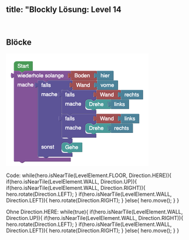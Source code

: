 title: "Blockly Lösung: Level 14
---
​
## Blöcke
![solution](doc/produs_unterlagen/solution/blockly/img/loesung_level_14.png)

Code:
while(hero.isNearTile(LevelElement.FLOOR, Direction.HERE)){
    if(hero.isNearTile(LevelElement.WALL, Direction.UP)){
        if(hero.isNearTile(LevelElement.WALL, Direction.RIGHT)){
            hero.rotate(Direction.LEFT);
        }
        if(hero.isNearTile(LevelElement.WALL, Direction.LEFT)){
            hero.rotate(Direction.RIGHT);
        }
    }else{
        hero.move();
    }
}

Ohne Direction.HERE:
while(true){
    if(hero.isNearTile(LevelElement.WALL, Direction.UP)){
        if(hero.isNearTile(LevelElement.WALL, Direction.RIGHT)){
            hero.rotate(Direction.LEFT);
        }
        if(hero.isNearTile(LevelElement.WALL, Direction.LEFT)){
            hero.rotate(Direction.RIGHT);
        }
    }else{
        hero.move();
    }
}